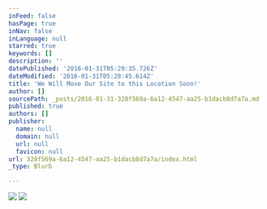 ```yaml
---
inFeed: false
hasPage: true
inNav: false
inLanguage: null
starred: true
keywords: []
description: ''
datePublished: '2016-01-31T05:29:35.726Z'
dateModified: '2016-01-31T05:28:45.614Z'
title: 'We Will Move Our Site to this Location Soon!'
author: []
sourcePath: _posts/2016-01-31-328f569a-6a12-4547-aa25-b1dacb8d7a7a.md
published: true
authors: []
publisher:
  name: null
  domain: null
  url: null
  favicon: null
url: 328f569a-6a12-4547-aa25-b1dacb8d7a7a/index.html
_type: Blurb

---
```

![](https://the-grid-user-content.s3-us-west-2.amazonaws.com/bad6c028-044d-435a-921f-0b0ef71f6ebe.jpg)
![](https://the-grid-user-content.s3-us-west-2.amazonaws.com/36d7af44-9c19-4316-8c07-d557042766b3.JPG)